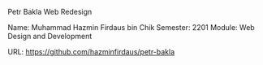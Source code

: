Petr Bakla Web Redesign

Name: Muhammad Hazmin Firdaus bin Chik
Semester: 2201
Module: Web Design and Development

URL: https://github.com/hazminfirdaus/petr-bakla

